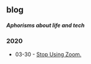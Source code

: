 ## blog

##### *Aphorisms about life and tech*

### 2020

* 03-30 - [Stop Using Zoom.](2020/stop_using_zoom)
